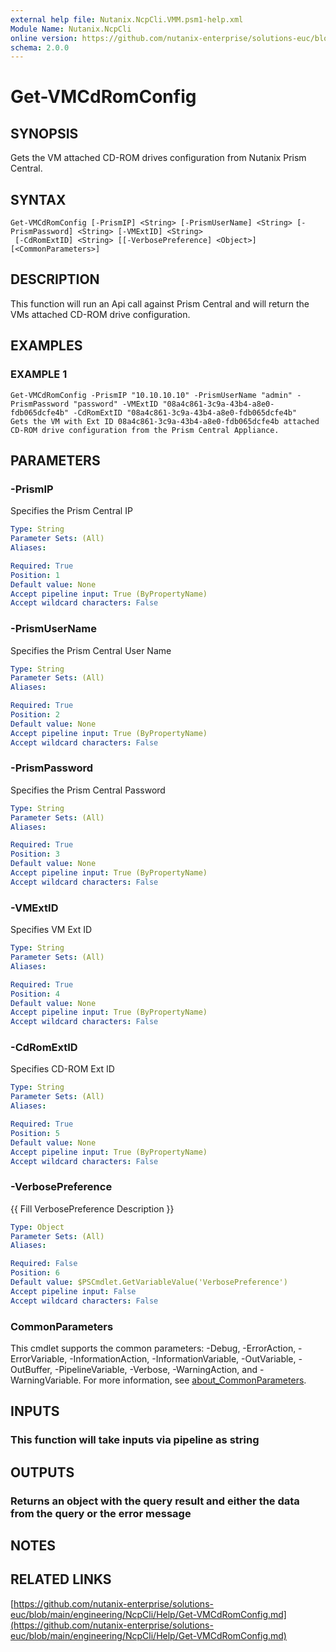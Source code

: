 ```yaml
---
external help file: Nutanix.NcpCli.VMM.psm1-help.xml
Module Name: Nutanix.NcpCli
online version: https://github.com/nutanix-enterprise/solutions-euc/blob/main/engineering/NcpCli/Help/Get-VMCdRomConfig.md
schema: 2.0.0
---
```


# Get-VMCdRomConfig

## SYNOPSIS
Gets the VM attached CD-ROM drives configuration from Nutanix Prism Central.

## SYNTAX

```
Get-VMCdRomConfig [-PrismIP] <String> [-PrismUserName] <String> [-PrismPassword] <String> [-VMExtID] <String>
 [-CdRomExtID] <String> [[-VerbosePreference] <Object>] [<CommonParameters>]
```

## DESCRIPTION
This function will run an Api call against Prism Central and will return the VMs attached CD-ROM drive configuration.

## EXAMPLES

### EXAMPLE 1
```
Get-VMCdRomConfig -PrismIP "10.10.10.10" -PrismUserName "admin" -PrismPassword "password" -VMExtID "08a4c861-3c9a-43b4-a8e0-fdb065dcfe4b" -CdRomExtID "08a4c861-3c9a-43b4-a8e0-fdb065dcfe4b"
Gets the VM with Ext ID 08a4c861-3c9a-43b4-a8e0-fdb065dcfe4b attached CD-ROM drive configuration from the Prism Central Appliance.
```

## PARAMETERS

### -PrismIP
Specifies the Prism Central IP

```yaml
Type: String
Parameter Sets: (All)
Aliases:

Required: True
Position: 1
Default value: None
Accept pipeline input: True (ByPropertyName)
Accept wildcard characters: False
```

### -PrismUserName
Specifies the Prism Central User Name

```yaml
Type: String
Parameter Sets: (All)
Aliases:

Required: True
Position: 2
Default value: None
Accept pipeline input: True (ByPropertyName)
Accept wildcard characters: False
```

### -PrismPassword
Specifies the Prism Central Password

```yaml
Type: String
Parameter Sets: (All)
Aliases:

Required: True
Position: 3
Default value: None
Accept pipeline input: True (ByPropertyName)
Accept wildcard characters: False
```

### -VMExtID
Specifies VM Ext ID

```yaml
Type: String
Parameter Sets: (All)
Aliases:

Required: True
Position: 4
Default value: None
Accept pipeline input: True (ByPropertyName)
Accept wildcard characters: False
```

### -CdRomExtID
Specifies CD-ROM Ext ID

```yaml
Type: String
Parameter Sets: (All)
Aliases:

Required: True
Position: 5
Default value: None
Accept pipeline input: True (ByPropertyName)
Accept wildcard characters: False
```

### -VerbosePreference
{{ Fill VerbosePreference Description }}

```yaml
Type: Object
Parameter Sets: (All)
Aliases:

Required: False
Position: 6
Default value: $PSCmdlet.GetVariableValue('VerbosePreference')
Accept pipeline input: False
Accept wildcard characters: False
```

### CommonParameters
This cmdlet supports the common parameters: -Debug, -ErrorAction, -ErrorVariable, -InformationAction, -InformationVariable, -OutVariable, -OutBuffer, -PipelineVariable, -Verbose, -WarningAction, and -WarningVariable. For more information, see [about_CommonParameters](http://go.microsoft.com/fwlink/?LinkID=113216).

## INPUTS

### This function will take inputs via pipeline as string
## OUTPUTS

### Returns an object with the query result and either the data from the query or the error message
## NOTES

## RELATED LINKS

[https://github.com/nutanix-enterprise/solutions-euc/blob/main/engineering/NcpCli/Help/Get-VMCdRomConfig.md](https://github.com/nutanix-enterprise/solutions-euc/blob/main/engineering/NcpCli/Help/Get-VMCdRomConfig.md)

